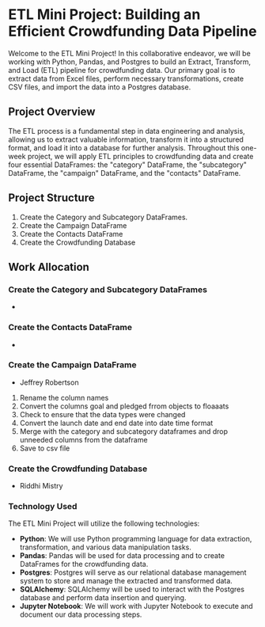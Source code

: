 # ETL Mini Project: Building an Efficient Crowdfunding Data Pipeline

Welcome to the ETL Mini Project! In this collaborative endeavor, we will be working with Python, Pandas, and Postgres to build an Extract, Transform, and Load (ETL) pipeline for crowdfunding data. Our primary goal is to extract data from Excel files, perform necessary transformations, create CSV files, and import the data into a Postgres database.

## Project Overview
The ETL process is a fundamental step in data engineering and analysis, allowing us to extract valuable information, transform it into a structured format, and load it into a database for further analysis. Throughout this one-week project, we will apply ETL principles to crowdfunding data and create four essential DataFrames: the "category" DataFrame, the "subcategory" DataFrame, the "campaign" DataFrame, and the "contacts" DataFrame.



## Project Structure
1. Create the Category and Subcategory DataFrames.
2. Create the Campaign DataFrame
3. Create the Contacts DataFrame
4. Create the Crowdfunding Database


## Work Allocation
### Create the Category and Subcategory DataFrames
- 

### Create the Contacts DataFrame
- 

### Create the Campaign DataFrame
- Jeffrey Robertson
1. Rename the column names
2. Convert the columns goal and pledged frrom objects to floaaats
3. Check to ensure that  the data types were changed
4. Convert the launch date and end date into date time format
5. Merge with the category and subcategory dataframes and drop unneeded columns from the dataframe
6. Save to csv file

### Create the Crowdfunding Database
- Riddhi Mistry

### Technology Used
The ETL Mini Project will utilize the following technologies:
- **Python**: We will use Python programming language for data extraction, transformation, and various data manipulation tasks.
- **Pandas**: Pandas will be used for data processing and to create DataFrames for the crowdfunding data.
- **Postgres**: Postgres will serve as our relational database management system to store and manage the extracted and transformed data.
- **SQLAlchemy**: SQLAlchemy will be used to interact with the Postgres database and perform data insertion and querying.
- **Jupyter Notebook**: We will work with Jupyter Notebook to execute and document our data processing steps.



